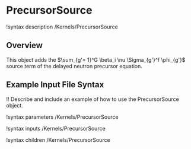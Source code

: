 # PrecursorSource

!syntax description /Kernels/PrecursorSource

## Overview

This object adds the $\sum_{g'= 1}^G \beta_i \nu \Sigma_{g'}^f \phi_{g'}$ source term of the
delayed neutron precursor equation.

## Example Input File Syntax

!! Describe and include an example of how to use the PrecursorSource object.

!syntax parameters /Kernels/PrecursorSource

!syntax inputs /Kernels/PrecursorSource

!syntax children /Kernels/PrecursorSource
